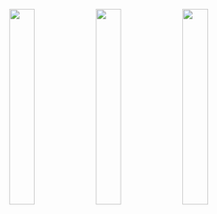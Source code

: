 <img src="https://user-images.githubusercontent.com/28993082/95961849-43426100-0e23-11eb-9aeb-05be9557bf0f.jpg" width="30%"></img> <img src="https://user-images.githubusercontent.com/28993082/95961871-489fab80-0e23-11eb-8636-a51a7562eb91.jpg" width="30%"></img> <img src="https://user-images.githubusercontent.com/28993082/95961884-4ccbc900-0e23-11eb-92b8-805ef4244eb5.jpg" width="30%"></img> 
